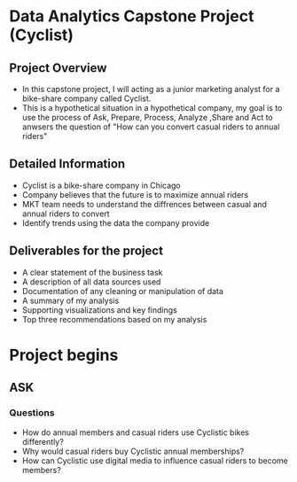 # Data Analytics Capstone Project (Cyclist)

## Project Overview
* In this capstone project, I will acting as a junior marketing analyst for a bike-share company called Cyclist.
* This is a hypothetical situation in a hypothetical company, my goal is to use the process of Ask, Prepare, Process, Analyze ,Share and Act to anwsers the question of "How can you convert casual riders to annual riders"

##  Detailed Information
* Cyclist is a bike-share company in Chicago
* Company believes that the future is to maximize annual riders
* MKT team needs to understand the diffrences between casual and annual riders to convert
* Identify trends using the data the company provide

## Deliverables for the project
* A clear statement of the business task
* A description of all data sources used
* Documentation of any cleaning or manipulation of data
* A summary of my analysis
* Supporting visualizations and key findings
* Top three recommendations based on my analysis

# Project begins

## ASK

### Questions
* How do annual members and casual riders use Cyclistic bikes differently?
* Why would casual riders buy Cyclistic annual memberships?
* How can Cyclistic use digital media to influence casual riders to become members?

